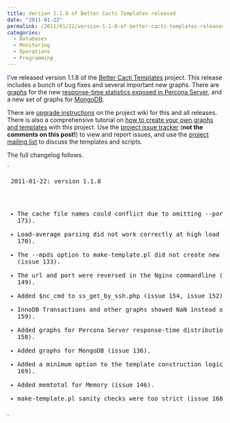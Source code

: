 ```yaml
---
title: Version 1.1.8 of Better Cacti Templates released
date: "2011-01-22"
permalink: /2011/01/22/version-1-1-8-of-better-cacti-templates-released/
categories:
  - Databases
  - Monitoring
  - Operations
  - Programming
---
```

I've released version 1.1.8 of the [Better Cacti Templates][1] project. This release includes a bunch of bug fixes and several important new graphs. There are [graphs][2] for the new [response-time statistics exposed in Percona Server][3], and a new set of graphs for [MongoDB][4].

There are [upgrade instructions][5] on the project wiki for this and all releases. There is also a comprehensive tutorial on [how to create your own graphs and templates][6] with this project. Use the [project issue tracker][7] (**not the comments on this post!**) to view and report issues, and use the [project mailing list][8] to discuss the templates and scripts.

The full changelog follows.

`<pre>
2011-01-22: version 1.1.8

  * The cache file names could conflict due to omitting --port (issue 171).
  * Load-average parsing did not work correctly at high load (issue 170).
  * The --mpds option to make-template.pl did not create new inputs (issue 133).
  * The url and port were reversed in the Nginx commandline (issue 149).
  * Added $nc_cmd to ss_get_by_ssh.php (issue 154, issue 152).
  * InnoDB Transactions and other graphs showed NaN instead of 0 (issue 159).
  * Added graphs for Percona Server response-time distribution (issue 158).
  * Added graphs for MongoDB (issue 136).
  * Added a minimum option to the template construction logic (issue 169).
  * Added memtotal for Memory (issue 146).
  * make-template.pl sanity checks were too strict (issue 168).
</pre>`

 [1]: http://code.google.com/p/mysql-cacti-templates/
 [2]: http://code.google.com/p/mysql-cacti-templates/wiki/MySQLTemplates#MySQL_Query_Response_Time_%28Microseconds%29
 [3]: http://www.percona.com/docs/wiki/percona-server:features:response_time_distribution
 [4]: http://code.google.com/p/mysql-cacti-templates/wiki/MongoDBTemplates
 [5]: http://code.google.com/p/mysql-cacti-templates/wiki/UpgradingTemplates
 [6]: http://code.google.com/p/mysql-cacti-templates/wiki/CreatingGraphs
 [7]: http://code.google.com/p/mysql-cacti-templates/issues/list
 [8]: http://groups.google.com/group/better-cacti-templates
